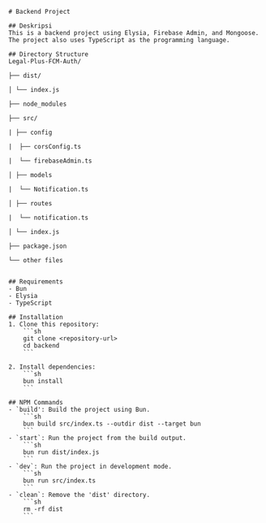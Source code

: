     # Backend Project

    ## Deskripsi
    This is a backend project using Elysia, Firebase Admin, and Mongoose. The project also uses TypeScript as the programming language.

    ## Directory Structure
    Legal-Plus-FCM-Auth/

    ├── dist/

    │ └── index.js

    ├── node_modules

    ├── src/

    | ├── config

    |  ├── corsConfig.ts

    |  └── firebaseAdmin.ts

    │ ├── models

    |  └── Notification.ts

    │ ├── routes

    |  └── notification.ts

    │ └── index.js

    ├── package.json

    └── other files


    ## Requirements
    - Bun
    - Elysia
    - TypeScript

    ## Installation
    1. Clone this repository:
        ```sh
        git clone <repository-url>
        cd backend
        ```

    2. Install dependencies:
        ```sh
        bun install
        ```

    ## NPM Commands
    - `build': Build the project using Bun.
        ```sh
        bun build src/index.ts --outdir dist --target bun
        ```
    - `start`: Run the project from the build output.
        ```sh
        bun run dist/index.js
        ```
    - `dev`: Run the project in development mode.
        ```sh
        bun run src/index.ts
        ```
    - `clean`: Remove the 'dist' directory.
        ```sh
        rm -rf dist
        ```
